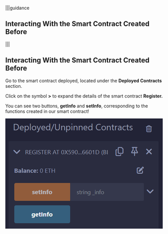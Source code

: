 |||guidance

## Interacting With the Smart Contract Created Before

|||


## Interacting With the Smart Contract Created Before

Go to the smart contract deployed, located under the **Deployed Contracts** section. 

Click on the symbol **\>** to expand the details of the smart contract **Register.**

You can see two buttons, **getInfo** and **setInfo**, corresponding to the functions created in our smart contract\!

![](.guides/img/03/image27.png)
